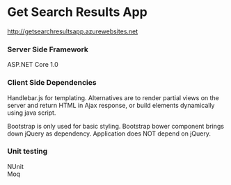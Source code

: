 # Get Search Results App
  
<http://getsearchresultsapp.azurewebsites.net>

### Server Side Framework
ASP.NET Core 1.0

### Client Side Dependencies
Handlebar.js for templating. Alternatives are to render partial views on the server and return HTML in Ajax response, or build elements dynamically using java script.  

Bootstrap is only used for basic styling. Bootstrap bower component brings down jQuery as dependency. Application does NOT depend on jQuery.   

### Unit testing
NUnit  
Moq
